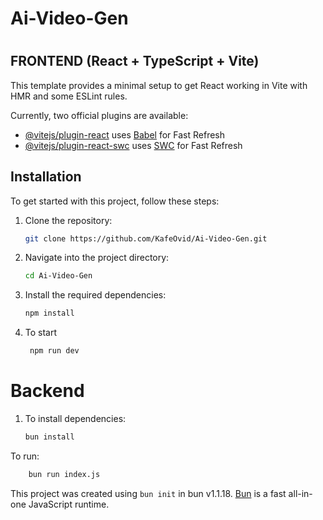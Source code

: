 # Ai-Video-Gen
#
## FRONTEND  (React + TypeScript + Vite)

This template provides a minimal setup to get React working in Vite with HMR and some ESLint rules.

Currently, two official plugins are available:

- [@vitejs/plugin-react](https://github.com/vitejs/vite-plugin-react/blob/main/packages/plugin-react/README.md) uses [Babel](https://babeljs.io/) for Fast Refresh
- [@vitejs/plugin-react-swc](https://github.com/vitejs/vite-plugin-react-swc) uses [SWC](https://swc.rs/) for Fast Refresh

## Installation

To get started with this project, follow these steps:

1. Clone the repository:
    ```bash
    git clone https://github.com/KafeOvid/Ai-Video-Gen.git
    ```
2. Navigate into the project directory:
    ```bash
    cd Ai-Video-Gen
    ```
3. Install the required dependencies:
    ```bash
    npm install
    ```
4. To start
   ```bash
    npm run dev
    ```
    
# Backend

1. To install dependencies:
    ```bash
    bun install
    ```
To run:

```bash
    bun run index.js
```

This project was created using `bun init` in bun v1.1.18. [Bun](https://bun.sh) is a fast all-in-one JavaScript runtime.

